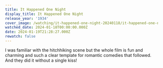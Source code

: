```yaml
---
title: It Happened One Night
display_title: It Happened One Night
release_year: '1934'
cover_image: /watching/it-happened-one-night-20240118/it-happened-one-night.jpg
watched_date: 2024-01-18T00:00:00.000Z
date: 2024-01-19T21:28:27.000Z
rewatch: false
---
```

I was familiar with the hitchhiking scene but the whole film is fun and charming and such a clear template for romantic comedies that followed. And they did it without a single kiss!
